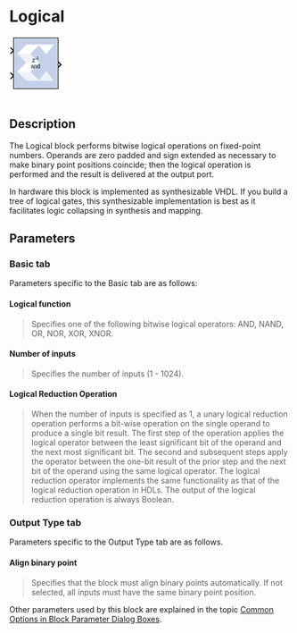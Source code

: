 # Logical

![](./Images/block.png)

## Description
The Logical block performs bitwise logical operations on
fixed-point numbers. Operands are zero padded and sign extended as
necessary to make binary point positions coincide; then the logical
operation is performed and the result is delivered at the output port.

In hardware this block is implemented as synthesizable VHDL. If you
build a tree of logical gates, this synthesizable implementation is best
as it facilitates logic collapsing in synthesis and mapping.

## Parameters

### Basic tab  
Parameters specific to the Basic tab are as follows:

#### Logical function  
> Specifies one of the following bitwise logical operators: AND, NAND, OR,
NOR, XOR, XNOR.

#### Number of inputs  
> Specifies the number of inputs (1 - 1024).

#### Logical Reduction Operation  
> When the number of inputs is specified as 1, a unary logical reduction
operation performs a bit-wise operation on the single operand to produce
a single bit result. The first step of the operation applies the logical
operator between the least significant bit of the operand and the next
most significant bit. The second and subsequent steps apply the operator
between the one-bit result of the prior step and the next bit of the
operand using the same logical operator. The logical reduction operator
implements the same functionality as that of the logical reduction
operation in HDLs. The output of the logical reduction operation is
always Boolean.


### Output Type tab  
Parameters specific to the Output Type tab are as follows.

#### Align binary point  
> Specifies that the block must align binary points automatically. If not
selected, all inputs must have the same binary point position.

Other parameters used by this block are explained in the topic [Common
Options in Block Parameter Dialog
Boxes](common-options-in-block-parameter-dialog-boxes-aa1032308.html).
